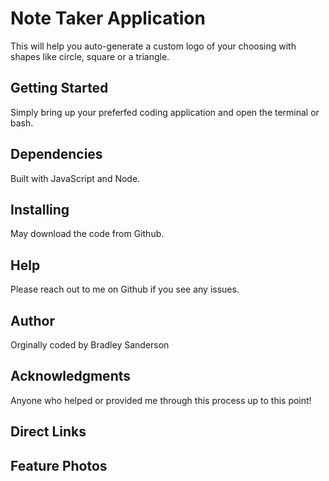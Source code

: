 # Note Taker Application
This will help you auto-generate a custom logo of your choosing with shapes like circle, square or a triangle.

## Getting Started
Simply bring up your preferfed coding application and open the terminal or bash.

## Dependencies
Built with JavaScript and Node.

## Installing
May download the code from Github.

## Help
Please reach out to me on Github if you see any issues.

## Author
Orginally coded by Bradley Sanderson

## Acknowledgments
Anyone who helped or provided me through this process up to this point!

## Direct Links


## Feature Photos
